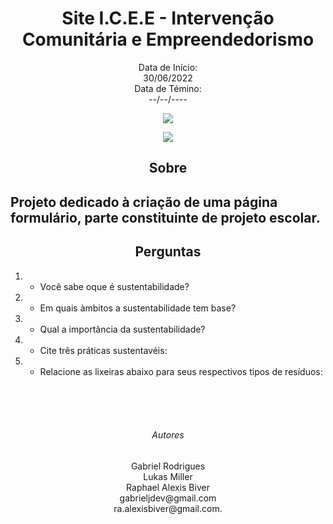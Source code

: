 <h1 align="center"> Site I.C.E.E - Intervenção Comunitária e Empreendedorismo</h1>

<p align="center">Data de Início: <br> 30/06/2022 <br> Data de Témino:<br> --/--/---- </p>

<p align="center">
<img src="http://img.shields.io/static/v1?label=STATUS&message=EM%20DESENVOLVIMENTO&color=GREEN&style=for-the-badge"/>
</p>

<p align="center">
<img src="C:\Users\Gabriel\OneDrive\Escola\(I.C. e E)Intervenção comunitária e Empreendedorismo\Trabalho\IMG\IC.jpg"/>

<h2 align="center">Sobre<h2>

<p> Projeto dedicado à criação de uma página formulário, parte constituinte de projeto escolar. </p>

<h2 align="center">Perguntas</h2>

1. - Você sabe oque é sustentabilidade?
2. - Em quais àmbitos a sustentabilidade tem base?
3. - Qual a importância da sustentabilidade?
4. - Cite três práticas sustentavéis:
5. - Relacione as lixeiras abaixo para seus respectivos tipos de resíduos:

<br>
<br>
<br>
<h6 align="center">Autores</h6>
<p align="center">
    Gabriel Rodrigues <br>
    Lukas Miller<br>
    Raphael Alexis Biver
    <br>
    gabrieljdev@gmail.com <br>
    ra.alexisbiver@gmail.com.
</p>
